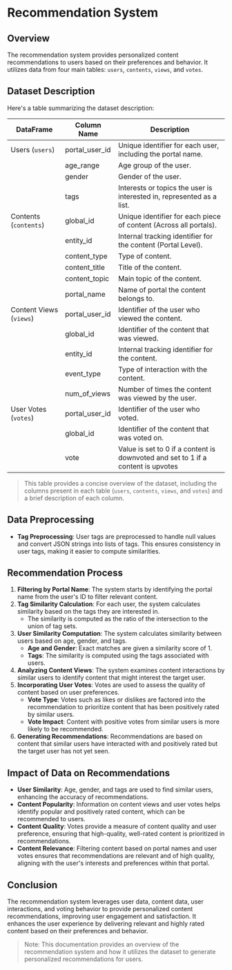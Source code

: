 # Recommendation System

## Overview
The recommendation system provides personalized content recommendations to users based on their preferences and behavior. It utilizes data from four main tables: `users`, `contents`, `views`, and `votes`.

## Dataset Description
Here's a table summarizing the dataset description:

| DataFrame            | Column Name       | Description                                                |
|----------------------|-------------------|------------------------------------------------------------|
| Users (`users`)      | portal_user_id    | Unique identifier for each user, including the portal name.|
|                      | age_range         | Age group of the user.                                     |
|                      | gender            | Gender of the user.                                        |
|                      | tags              | Interests or topics the user is interested in, represented as a list. |
| Contents (`contents`) | global_id        | Unique identifier for each piece of content (Across all portals).     |
|                      | entity_id         | Internal tracking identifier for the content (Portal Level).    |
|                      | content_type      | Type of content.                                           |
|                      | content_title     | Title of the content.                                      |
|                      | content_topic     | Main topic of the content.                                 |
|                      | portal_name       | Name of portal the content belongs to.                     |
| Content Views (`views`) | portal_user_id | Identifier of the user who viewed the content.             |
|                      | global_id         | Identifier of the content that was viewed.                 |
|                      | entity_id         | Internal tracking identifier for the content.              |
|                      | event_type        | Type of interaction with the content.                      |
|                      | num_of_views      | Number of times the content was viewed by the user.        |
| User Votes (`votes`) | portal_user_id    | Identifier of the user who voted.                          |
|                      | global_id         | Identifier of the content that was voted on.               |
|                      | vote         | Value is set to 0 if a content is downvoted and set to 1 if a content is upvotes   |

> This table provides a concise overview of the dataset, including the columns present in each table (`users`, `contents`, `views`, and `votes`) and a brief description of each column.

## Data Preprocessing
- **Tag Preprocessing**: User tags are preprocessed to handle null values and convert JSON strings into lists of tags. This ensures consistency in user tags, making it easier to compute similarities.

## Recommendation Process
1. **Filtering by Portal Name**: The system starts by identifying the portal name from the user's ID to filter relevant content.
2. **Tag Similarity Calculation**: For each user, the system calculates similarity based on the tags they are interested in.
   - The similarity is computed as the ratio of the intersection to the union of tag sets.
3. **User Similarity Computation**: The system calculates similarity between users based on age, gender, and tags.
   - **Age and Gender**: Exact matches are given a similarity score of 1.
   - **Tags**: The similarity is computed using the tags associated with users.
4. **Analyzing Content Views**: The system examines content interactions by similar users to identify content that might interest the target user.
5. **Incorporating User Votes**: Votes are used to assess the quality of content based on user preferences.
   - **Vote Type**: Votes such as likes or dislikes are factored into the recommendation to prioritize content that has been positively rated by similar users.
   - **Vote Impact**: Content with positive votes from similar users is more likely to be recommended.
6. **Generating Recommendations**: Recommendations are based on content that similar users have interacted with and positively rated but the target user has not yet seen.

## Impact of Data on Recommendations
- **User Similarity**: Age, gender, and tags are used to find similar users, enhancing the accuracy of recommendations.
- **Content Popularity**: Information on content views and user votes helps identify popular and positively rated content, which can be recommended to users.
- **Content Quality**: Votes provide a measure of content quality and user preference, ensuring that high-quality, well-rated content is prioritized in recommendations.
- **Content Relevance**: Filtering content based on portal names and user votes ensures that recommendations are relevant and of high quality, aligning with the user's interests and preferences within that portal.

## Conclusion
The recommendation system leverages user data, content data, user interactions, and voting behavior to provide personalized content recommendations, improving user engagement and satisfaction. It enhances the user experience by delivering relevant and highly rated content based on their preferences and behavior.

> Note: This documentation provides an overview of the recommendation system and how it utilizes the dataset to generate personalized recommendations for users.
